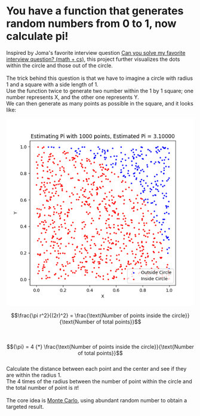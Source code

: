 # You have a function that generates random numbers from 0 to 1, now calculate pi!

Inspired by Joma's favorite interview question [Can you solve my favorite interview question? (math + cs)](https://www.youtube.com/watch?v=pvimAM_SLic), this project further visualizes the dots within the circle and those out of the circle.\
\
The trick behind this question is that we have to imagine a circle with radius 1 and a square with a side length of 1.\
Use the function twice to generate two number within the 1 by 1 square; one number represents X, and the other one represents Y. \
We can then generate as many points as possible in the square, and it looks like:

![demo](https://raw.githubusercontent.com/OssieLin/Pi-Estimate/master/Figure_1.png)

$$\frac{\pi r^2}{(2r)^2} = \frac{\text{Number of points inside the circle}}{\text{Number of total points}}$$
\
\
$${\pi} = 4 {*} \frac{\text{Number of points inside the circle}}{\text{Number of total points}}$$
\
Calculate the distance between each point and the center and see if they are within the radius 1.\
The 4 times of the radius between the number of point within the circle and the total number of point is ${\pi}$!\
\
The core idea is [Monte Carlo](https://www.geeksforgeeks.org/estimating-value-pi-using-monte-carlo/), using abundant random number to obtain a targeted result.
